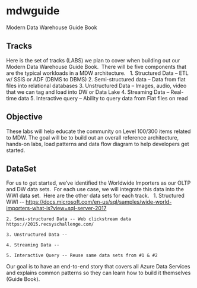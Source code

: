 # mdwguide
Modern Data Warehouse Guide Book

## Tracks

Here is the set of tracks (LABS) we plan to cover when building out our Modern Data Warehouse Guide Book.  There will be five components that are the typical workloads in a MDW architecture.
 
	1. Structured Data – ETL w/ SSIS or ADF (DBMS to DBMS)
	2. Semi-structured data – Data from flat files into relational databases
	3. Unstructured Data – Images, audio, video that we can tag and load into DW or Data Lake
	4. Streaming Data – Real-time data
	5. Interactive query – Ability to query data from Flat files on read
 
## Objective
These labs will help educate the community on Level 100/300 items related to MDW.  The goal will be to build out an overall reference architecture, hands-on labs, load patterns and data flow diagram to help developers get started.

## DataSet 

For us to get started, we’ve identified the Worldwide Importers as our OLTP and DW data sets.  For each use case, we will integrate this data into the WWI data set.  Here are the other data sets for each track.
 
	1. Structured WWI -- https://docs.microsoft.com/en-us/sql/samples/wide-world-importers-what-is?view=sql-server-2017 
			
	2. Semi-structured Data -- Web clickstream data https://2015.recsyschallenge.com/
	
    3. Unstructured Data -- 

	4. Streaming Data --  
			
	5. Interactive Query -- Reuse same data sets from #1 & #2
			
Our goal is to have an end-to-end story that covers all Azure Data Services and explains common patterns so they can learn how to build it themselves (Guide Book).
